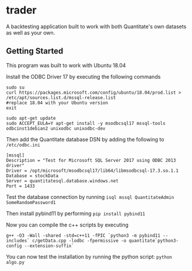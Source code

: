 # trader

A backtesting application built to work with both Quantitate's own datasets as well as your own.

## Getting Started

This program was built to work with Ubuntu 18.04

Install the ODBC Driver 17 by executing the following commands

```
sudo su
curl https://packages.microsoft.com/config/ubuntu/18.04/prod.list > /etc/apt/sources.list.d/mssql-release.list
#replace 18.04 with your Ubuntu version
exit

sudo apt-get update
sudo ACCEPT_EULA=Y apt-get install -y msodbcsql17 mssql-tools odbcinst1debian2 unixodbc unixodbc-dev
```

Then add the Quantitate database DSN by adding the following to `/etc/odbc.ini`

```
[mssql]
Description = "Test for Microsoft SQL Server 2017 using ODBC 2013 driver"
Driver = /opt/microsoft/msodbcsql17/lib64/libmsodbcsql-17.3.so.1.1
Database = stockData
Server = quantitatesql.database.windows.net
Port = 1433
```

Test the database connection by running `isql mssql QuantitateAdmin SomeRandomPassword1`

Then install pybind11 by performing `pip install pybind11`

Now you can compile the c++ scripts by executing 
```
g++ -O3 -Wall -shared -std=c++11 -fPIC `python3 -m pybind11 --includes` c/getData.cpp -lodbc -fpermissive -o quantitate`python3-config --extension-suffix`
```
You can now test the installation by running the python script: `python algo.py`
